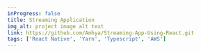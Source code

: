 ```yaml
---
inProgress: false
title: Streaming Application
img_alt: project image alt text
link: https://github.com/Amhya/Streaming-App-Using-React.git
tags: ['React Native', 'Yarn', 'Typescript', 'AWS']
---
```

